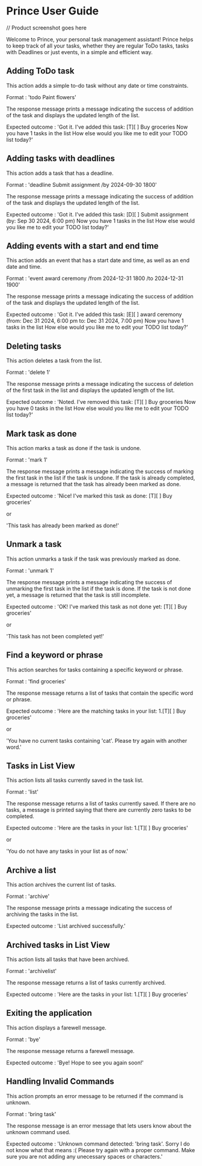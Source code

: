 # Prince User Guide

// Product screenshot goes here

Welcome to Prince, your personal task management assistant! Prince helps to keep track of all your tasks, whether they 
are regular ToDo tasks, tasks with Deadlines or just events, in a simple and efficient way.

## Adding ToDo task

This action adds a simple to-do task without any date or time constraints.

Format : 'todo Paint flowers'

The response message prints a message indicating the success of addition of the task and displays the updated 
length of the list.

Expected outcome : 
'Got it. I've added this task:
    [T][ ] Buy groceries
 Now you have 1 tasks in the list
 How else would you like me to edit your TODO list today?'


## Adding tasks with deadlines

This action adds a task that has a deadline.

Format : 'deadline Submit assignment /by 2024-09-30 1800'

The response message prints a message indicating the success of addition of the task and displays the updated
length of the list.

Expected outcome :
'Got it. I've added this task:
    [D][ ] Submit assignment (by: Sep 30 2024, 6:00 pm)
 Now you have 1 tasks in the list
 How else would you like me to edit your TODO list today?'


## Adding events with a start and end time

This action adds an event that has a start date and time, as well as an end date and time.

Format : 'event award ceremony /from 2024-12-31 1800 /to 2024-12-31 1900'

The response message prints a message indicating the success of addition of the task and displays the updated
length of the list.

Expected outcome :
'Got it. I've added this task:
    [E][ ] award ceremony (from: Dec 31 2024, 6:00 pm to: Dec 31 2024, 7:00 pm)
 Now you have 1 tasks in the list
 How else would you like me to edit your TODO list today?'


## Deleting tasks

This action deletes a task from the list.

Format : 'delete 1'

The response message prints a message indicating the success of deletion of the first task in the list and displays the 
updated length of the list.

Expected outcome :
'Noted. I've removed this task:
    [T][ ] Buy groceries 
Now you have 0 tasks in the list
How else would you like me to edit your TODO list today?'


## Mark task as done

This action marks a task as done if the task is undone.

Format : 'mark 1'

The response message prints a message indicating the success of marking the first task in the list if the task is 
undone. If the task is already completed, a message is returned that the task has already been marked as done.

Expected outcome : 
'Nice! I've marked this task as done:
    [T][ ] Buy groceries'

or

'This task has already been marked as done!'

## Unmark a task 

This action unmarks a task if the task was previously marked as done.

Format : 'unmark 1'

The response message prints a message indicating the success of unmarking the first task in the list if the task is
done. If the task is not done yet, a message is returned that the task is still incomplete.

Expected outcome :
'OK! I've marked this task as not done yet:
    [T][ ] Buy groceries'

or

'This task has not been completed yet!'

## Find a keyword or phrase

This action searches for tasks containing a specific keyword or phrase. 

Format : 'find groceries'

The response message returns a list of tasks that contain the specific word or phrase.

Expected outcome :
'Here are the matching tasks in your list:
 1.[T][ ] Buy groceries'

or

'You have no current tasks containing 'cat'. 
 Please try again with another word.'

## Tasks in List View

This action lists all tasks currently saved in the task list.

Format : 'list'

The response message returns a list of tasks currently saved. If there are no tasks, a message 
is printed saying that there are currently zero tasks to be completed.

Expected outcome :
'Here are the tasks in your list:
 1.[T][ ] Buy groceries'

or

'You do not have any tasks in your list as of now.'

## Archive a list

This action archives the current list of tasks.

Format : 'archive'

The response message prints a message indicating the success of archiving the tasks in the list. 

Expected outcome :
'List archived successfully.'

## Archived tasks in List View

This action lists all tasks that have been archived.

Format : 'archivelist'

The response message returns a list of tasks currently archived. 

Expected outcome :
'Here are the tasks in your list:
 1.[T][ ] Buy groceries'

## Exiting the application

This action displays a farewell message.

Format : 'bye'

The response message returns a farewell message.

Expected outcome :
'Bye! Hope to see you again soon!'


## Handling Invalid Commands  

This action prompts an error message to be returned if the command is unknown.

Format : 'bring task'

The response message is an error message that lets users know about the unknown command used.

Expected outcome :
'Unknown command detected: 'bring task'. Sorry I do not know what that means :(
 Please try again with a proper command. Make sure you are not adding any unecessary spaces or characters.'
